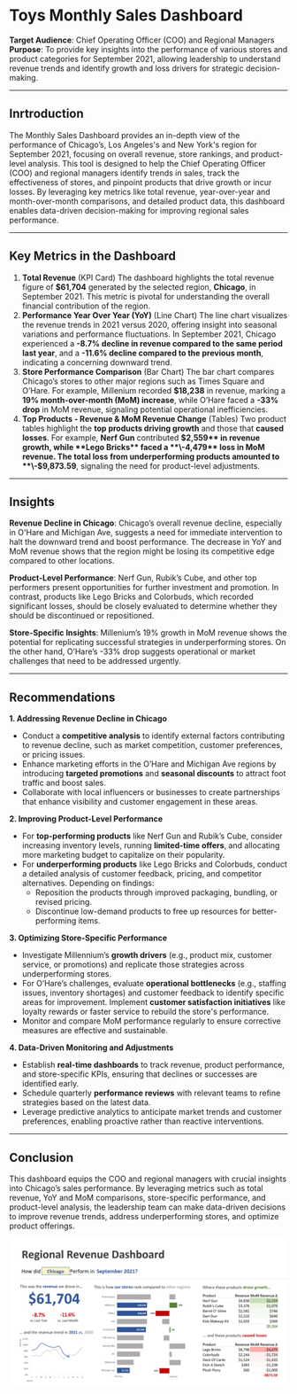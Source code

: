 # Toys Monthly Sales Dashboard

**Target Audience**: Chief Operating Officer (COO) and Regional Managers  
**Purpose**: To provide key insights into the performance of various stores and product categories for September 2021, allowing leadership to understand revenue trends and identify growth and loss drivers for strategic decision-making.

---

## Inrtroduction
The Monthly Sales Dashboard provides an in-depth view of the performance of Chicago’s, Los Angeles's and New York's region for September 2021, focusing on overall revenue, store rankings, and product-level analysis. This tool is designed to help the Chief Operating Officer (COO) and regional managers identify trends in sales, track the effectiveness of stores, and pinpoint products that drive growth or incur losses. By leveraging key metrics like total revenue, year-over-year and month-over-month comparisons, and detailed product data, this dashboard enables data-driven decision-making for improving regional sales performance.

---

## **Key Metrics in the Dashboard**

1. **Total Revenue** (KPI Card)
The dashboard highlights the total revenue figure of **$61,704** generated by the selected region, **Chicago**, in September 2021. This metric is pivotal for understanding the overall financial contribution of the region.
2. **Performance Year Over Year (YoY)** (Line Chart)
The line chart visualizes the revenue trends in 2021 versus 2020, offering insight into seasonal variations and performance fluctuations. In September 2021, Chicago experienced a **\-8.7% decline in revenue compared to the same period last year**, and a **\-11.6% decline compared to the previous month**, indicating a concerning downward trend.
3. **Store Performance Comparison** (Bar Chart)
The bar chart compares Chicago’s stores to other major regions such as Times Square and O’Hare. For example, Millenium recorded **$18,238** in revenue, marking a **19% month-over-month (MoM) increase**, while O’Hare faced a **\-33% drop** in MoM revenue, signaling potential operational inefficiencies.
4. **Top Products - Revenue & MoM Revenue Change** (Tables)
Two product tables highlight the **top products driving growth** and those that **caused losses**. For example, **Nerf Gun** contributed **$2,559** in revenue growth, while **Lego Bricks** faced a **\-4,479** loss in MoM revenue. The total loss from underperforming products amounted to **\-$9,873.59**, signaling the need for product-level adjustments.

---

## **Insights**

**Revenue Decline in Chicago**: Chicago’s overall revenue decline, especially in O'Hare and Michigan Ave, suggests a need for immediate intervention to halt the downward trend and boost performance. The decrease in YoY and MoM revenue shows that the region might be losing its competitive edge compared to other locations.

**Product-Level Performance**: Nerf Gun, Rubik’s Cube, and other top performers present opportunities for further investment and promotion. In contrast, products like Lego Bricks and Colorbuds, which recorded significant losses, should be closely evaluated to determine whether they should be discontinued or repositioned.

**Store-Specific Insights**: Millenium’s 19% growth in MoM revenue shows the potential for replicating successful strategies in underperforming stores. On the other hand, O’Hare’s -33% drop suggests operational or market challenges that need to be addressed urgently.

---
## **Recommendations**
**1. Addressing Revenue Decline in Chicago**
* Conduct a **competitive analysis** to identify external factors contributing to revenue decline, such as market competition, customer preferences, or pricing issues.
* Enhance marketing efforts in the O’Hare and Michigan Ave regions by introducing **targeted promotions** and **seasonal discounts** to attract foot traffic and boost sales.
* Collaborate with local influencers or businesses to create partnerships that enhance visibility and customer engagement in these areas.

**2. Improving Product-Level Performance**

* For **top-performing products** like Nerf Gun and Rubik’s Cube, consider increasing inventory levels, running **limited-time offers**, and allocating more marketing budget to capitalize on their popularity.
* For **underperforming products** like Lego Bricks and Colorbuds, conduct a detailed analysis of customer feedback, pricing, and competitor alternatives. Depending on findings:
    - Reposition the products through improved packaging, bundling, or revised pricing.
    - Discontinue low-demand products to free up resources for better-performing items.

**3. Optimizing Store-Specific Performance**
* Investigate Millennium’s **growth drivers** (e.g., product mix, customer service, or promotions) and replicate those strategies across underperforming stores.
* For O’Hare’s challenges, evaluate **operational bottlenecks** (e.g., staffing issues, inventory shortages) and customer feedback to identify specific areas for improvement. Implement **customer satisfaction initiatives** like loyalty rewards or faster service to rebuild the store's performance.
* Monitor and compare MoM performance regularly to ensure corrective measures are effective and sustainable.

**4. Data-Driven Monitoring and Adjustments**
* Establish **real-time dashboards** to track revenue, product performance, and store-specific KPIs, ensuring that declines or successes are identified early.
* Schedule quarterly **performance reviews** with relevant teams to refine strategies based on the latest data.
* Leverage predictive analytics to anticipate market trends and customer preferences, enabling proactive rather than reactive interventions.

---
## **Conclusion**

This dashboard equips the COO and regional managers with crucial insights into Chicago’s sales performance. By leveraging metrics such as total revenue, YoY and MoM comparisons, store-specific performance, and product-level analysis, the leadership team can make data-driven decisions to improve revenue trends, address underperforming stores, and optimize product offerings.

![](https://github.com/KunLinTsai24/Excel--Toys-Monthly-Sales-Dashboard/blob/main/img/Dashboard.png)
